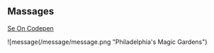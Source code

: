 ## Massages 
  
  [Se On Codepen](https://codepen.io/islam_mostafa3/pen/YzzyEvP)
  
   
   ![message(/message/message.png "Philadelphia's Magic Gardens")



